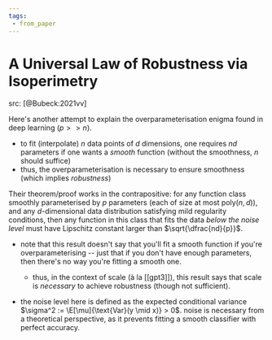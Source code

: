 ```yaml
---
tags:
 - from_paper
---
```


# A Universal Law of Robustness via Isoperimetry

src: [@Bubeck:2021vv]

Here's another attempt to explain the overparameterisation enigma found in deep learning ($p >> n$).

 - to fit (interpolate) $n$ data points of $d$ dimensions, one requires $nd$ parameters if one wants a *smooth* function (without the smoothness, $n$ should suffice)
 - thus, the overparameterisation is necessary to ensure smoothness (which implies *robustness*)

Their theorem/proof works in the contrapositive: for any function class smoothly parameterised by $p$ parameters (each of size at most $\text{poly}(n,d)$), and any $d$-dimensional data distribution satisfying mild regularity conditions, then any function in this class that fits the data *below the noise level* must have Lipschitz constant larger than $\sqrt{\dfrac{nd}{p}}$.

 - note that this result doesn't say that you'll fit a smooth function if you're overparameterising -- just that if you don't have enough parameters, then there's no way you're fitting a smooth one.
   + thus, in the context of scale (à la [[gpt3]]), this result says that scale is *necessary* to achieve robustness (though not sufficient).

 - the noise level here is defined as the expected conditional variance $\sigma^2 := \E[\mu]{\text{Var}(y \mid x)} > 0$. noise is necessary from a theoretical perspective, as it prevents fitting a smooth classifier with perfect accuracy.

